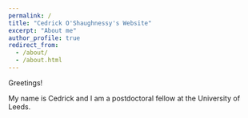 ```yaml
---
permalink: /
title: "Cedrick O'Shaughnessy's Website"
excerpt: "About me"
author_profile: true
redirect_from:
  - /about/
  - /about.html
---
```

Greetings!

My name is Cedrick and I am a postdoctoral fellow at the University of Leeds.
